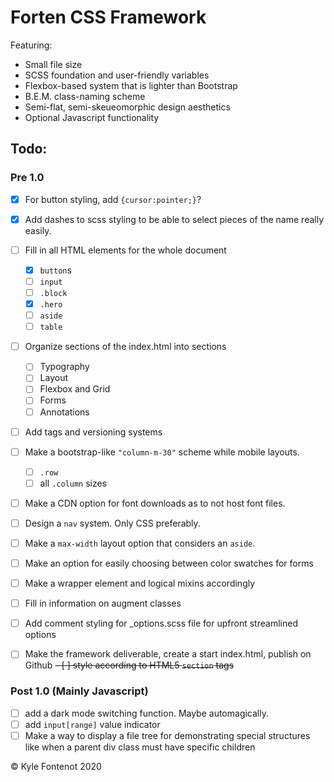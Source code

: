 # Forten CSS Framework
Featuring:
* Small file size
* SCSS foundation and user-friendly variables
* Flexbox-based system that is lighter than Bootstrap 
* B.E.M. class-naming scheme 
* Semi-flat, semi-skeueomorphic design aesthetics
* Optional Javascript functionality

## Todo:
### Pre 1.0
- [x]  For button styling, add `{cursor:pointer;}`?
- [x]  Add dashes to scss styling to be able to select pieces of the name really easily.
- [ ]  Fill in all HTML elements for the whole document
    - [x]  `button`s
    - [ ]  `input`
    - [ ]  `.block`
    - [x]  `.hero`
    - [ ]  `aside`
    - [ ]  `table`
- [ ] Organize sections of the index.html into sections
    - [ ] Typography
    - [ ] Layout
    - [ ] Flexbox and Grid
    - [ ] Forms
    - [ ] Annotations
- [ ] Add tags and versioning systems
- [ ]  Make a bootstrap-like `"column-m-30"` scheme while mobile layouts.
    - [ ] `.row`
    - [ ] all `.column` sizes
- [ ]  Make a CDN option for font downloads as to not host font files.
- [ ]  Design a `nav` system. Only CSS preferably. 
- [ ]  Make a `max-width` layout option that considers an `aside`.
- [ ]  Make an option for easily choosing between color swatches for forms
- [ ]  Make a wrapper element and logical mixins accordingly
- [ ]  Fill in information on augment classes
- [ ]  Add comment styling for _options.scss file for upfront streamlined options
- [ ]  Make the framework deliverable, create a start index.html, publish on Github
~~- [ ]  style according to HTML5 `section` tags~~



### Post 1.0 (Mainly Javascript)
- [ ]  add a dark mode switching function. Maybe automagically.
- [ ]  add `input[range]` value indicator
- [ ]  Make a way to display a file tree for demonstrating special structures like when a parent div class must have specific children

© Kyle Fontenot 2020
